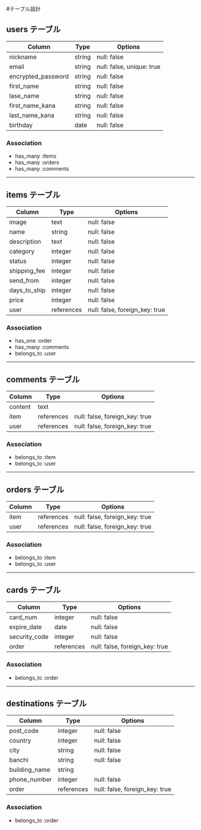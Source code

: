 #テーブル設計

## users テーブル

| Column             | Type   | Options                   |
| ------------------ | ------ | ------------------------- |
| nickname           | string | null: false               |
| email              | string | null: false, unique: true |
| encrypted_password | string | null: false               |
| first_name         | string | null: false               |
| lase_name          | string | null: false               |
| first_name_kana    | string | null: false               |
| last_name_kana     | string | null: false               |
| birthday           | date   | null: false               |

### Association

- has_many :items
- has_many :orders
- has_many :comments
----------------------------

## items テーブル

| Column       | Type       | Options                        |
| ------------ | ---------- | ------------------------------ |
| image        | text       | null: false                    |
| name         | string     | null: false                    |
| description  | text       | null: false                    |
| category     | integer    | null: false                    |
| status       | integer    | null: false                    |
| shipping_fee | integer    | null: false                    |
| send_from    | integer    | null: false                    |
| days_to_ship | integer    | null: false                    |
| price        | integer    | null: false                    |
| user         | references | null: false, foreign_key: true |

### Association

- has_one :order
- has_many :comments
- belongs_to :user
----------------------------

## comments テーブル

| Column    | Type       | Options                        |
| --------- | ---------- | ------------------------------ |
| content   | text       |                                |
| item      | references | null: false, foreign_key: true |
| user      | references | null: false, foreign_key: true |

### Association

- belongs_to :item
- belongs_to :user
----------------------------

## orders テーブル

| Column    | Type       | Options                        |
| --------- | ---------- | ------------------------------ |
| item      | references | null: false, foreign_key: true |
| user      | references | null: false, foreign_key: true |

### Association

- belongs_to :item
- belongs_to :user
----------------------------

## cards テーブル

| Column        | Type       | Options                        |
| ------------- | ---------- | ------------------------------ |
| card_num      | integer    | null: false                    |
| expire_date   | date       | null: false                    |
| security_code | integer    | null: false                    |
| order         | references | null: false, foreign_key: true |

### Association

- belongs_to :order
----------------------------

## destinations テーブル

| Column        | Type       | Options                        |
| ------------- | ---------- | ------------------------------ |
| post_code     | integer    | null: false                    |
| country       | integer    | null: false                    |
| city          | string     | null: false                    |
| banchi        | string     | null: false                    |  
| building_name | string     |                                |  
| phone_number  | integer    | null: false                    |  
| order         | references | null: false, foreign_key: true |

### Association

- belongs_to :order

